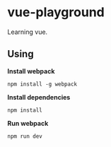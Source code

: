 # vue-playground

Learning vue.

## Using
**Install webpack**

``npm install -g webpack``

**Install dependencies**

``npm install``

**Run webpack**

``npm run dev``
